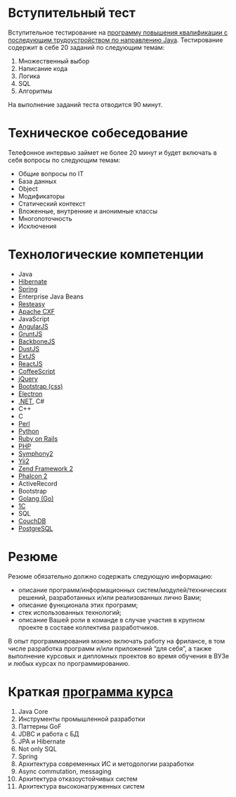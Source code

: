 # Вступительный тест

Вступительное тестирование на [программу повышения квалификации с последующим трудоустройством по
направлению Java](screenshot.md). Тестирование содержит в себе 20 заданий по следующим темам:

1. Множественный выбор
2. Написание кода
3. Логика
4. SQL
5. Алгоритмы

На выполнение заданий теста отводится 90 минут.

# Техническое собеседование

Телефонное интервью займет не более 20 минут и будет включать в себя вопросы по следующим темам:

- Общие вопросы по IT
- База данных
- Object
- Модификаторы
- Статический контекст
- Вложенные, внутренние и анонимные классы
- Многопоточность
- Исключения

# Технологические компетенции

- Java
- [Hibernate](http://hibernate.org/)
- [Spring](https://spring.io/)
- Enterprise Java Beans
- [Resteasy](https://resteasy.github.io/)
- [Apache CXF](http://cxf.apache.org/)
- JavaScript
- [AngularJS](https://angularjs.org/)
- [GruntJS](https://gruntjs.com/)
- [BackboneJS](http://backbonejs.org/)
- [DustJS](http://www.dustjs.com/)
- [ExtJS](https://www.sencha.com/products/extjs/)
- [ReactJS](https://reactjs.org/)
- [CoffeeScript](https://coffeescript.org/)
- [jQuery](https://jquery.com/)
- [Bootstrap (css)](https://getbootstrap.com/)
- [Electron](https://electronjs.org/)
- [.NET](https://dotnet.microsoft.com/), C#
- C++
- C
- [Perl](https://www.perl.org/)
- [Python](https://www.python.org/)
- [Ruby on Rails](https://rubyonrails.org/)
- [PHP](http://php.net/)
- [Symphony2](https://symfony.com/)
- [Yii2](https://www.yiiframework.com/)
- [Zend Framework 2](https://framework.zend.com/)
- [Phalcon 2](https://phalconphp.com/en/)
- ActiveRecord
- Bootstrap
- [Golang (Go)](https://golang.org/)
- [1С](http://1c.ru/)
- SQL
- [CouchDB](http://couchdb.apache.org/)
- [PostgreSQL](https://www.postgresql.org/)

# Резюме

Резюме обязательно должно содержать следующую информацию:

- описание программ/информационных систем/модулей/технических решений, разработанных и/или реализованных лично Вами;
- описание функционала этих программ;
- стек использованных технологий;
- описание Вашей роли в команде в случае участия в крупном проекте в составе коллектива разработчиков.

В опыт программирования можно включать работу на фрилансе, в том числе разработка программ и/или приложений “для себя”, а также выполнение курсовых и дипломных проектов во время обучения в ВУЗе и любых курсах по программированию.

# Краткая [программа курса](%D0%9F%D1%80%D0%BE%D0%B3%D1%80%D0%B0%D0%BC%D0%BC%D0%B0.pdf)

1. Java Core
2. Инструменты промышленной разработки
3. Паттерны GoF
4. JDBC и работа с БД
5. JPA и Hibernate
6. Not only SQL
7. Spring
8. Архитектура современных ИС и методологии разработки
9. Async commutation, messaging
10. Архитектура отказоустойчивых систем
11. Архитектура высоконагруженных систем

